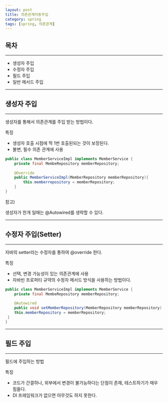 ```yaml
---
layout: post
title: 의존관계자동주입
category: spring
tags: [spring, 의존관계]
---
```

## 목차
---
- 생성자 주입
- 수정자 주입
- 필드 주입
- 일반 메서드 주입
---
## 생성자 주입
---
생성자를 통해서 의존관계를 주입 받는 방법이다.

특징
- 생성자 호출 시점에 딱 1번 호출된되는 것이 보장된다.
- 불변, 필수 의존 관계에 사용

```java
public class MemberServiceImpl implements MemberService {
    private final MembeRepository memberRepository;
    
    @Override
    public MemberServiceImpl(MemberRepository memberRepository){
        this.memberrepository = memberRepository;
    }
}
```
참고)

생성자가 한개 일때는 @Autowired를 생략할 수 있다.

---
## 수정자 주입(Setter)
---
자바의 setter라는 수정자를 통하여 @override 한다.

특징
- 선택, 변경 가능성이 있는 의존관계에 사용
- 자바빈 프로퍼티 규약의 수정자 메서드 방식을 사용하는 방법이다.
  
```java
public class MemberServiceImpl implements MemberService {
    private final MembeRepository memberRepository;
    
    @Autowired
    public void setMemberRepository(MemberRepository memberRepository) {
    this.memberRepository = memberRepository;
 }
}
```
---
## 필드 주입
---
필드에 주입하는 방법

특징
- 코드가 간결하나, 외부에서 변경이 불가능하다는 단점이 존재, 테스트하기가 매우 힘들다.
- DI 프레임워크가 없으면 아무것도 하지 못한다.

